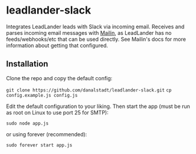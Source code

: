 # leadlander-slack

Integrates LeadLander leads with Slack via incoming email. Receives and parses incoming email messages with [Mailin](https://github.com/Flolagale/mailin), as LeadLander has no feeds/webhooks/etc that can be used directly. See Mailin's docs for more information about getting that configured.

## Installation

Clone the repo and copy the default config:

`git clone https://github.com/danalstadt/leadlander-slack.git`
`cp config.example.js config.js`

Edit the default configuration to your liking. Then start the app (must be run as root on Linux to use port 25 for SMTP):

`sudo node app.js`

or using forever (recommended):

`sudo forever start app.js`
